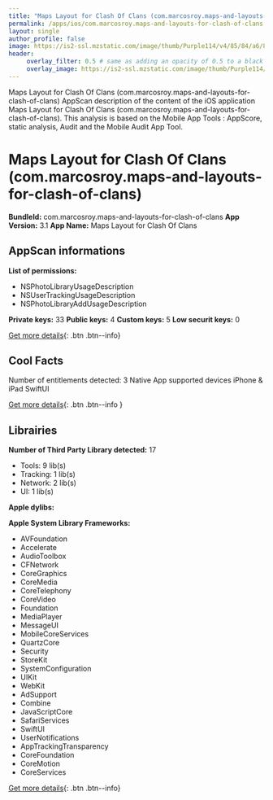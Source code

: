 ```yaml
---
title: "Maps Layout for Clash Of Clans (com.marcosroy.maps-and-layouts-for-clash-of-clans)"
permalink: /apps/ios/com.marcosroy.maps-and-layouts-for-clash-of-clans.html
layout: single
author_profile: false
image: https://is2-ssl.mzstatic.com/image/thumb/Purple114/v4/85/84/a6/8584a6b3-6690-bf7c-1f7b-83e2f9265cb8/AppIcon-1x_U007emarketing-0-7-0-85-220.jpeg/512x512bb.jpg
header: 
     overlay_filter: 0.5 # same as adding an opacity of 0.5 to a black background
     overlay_image: https://is2-ssl.mzstatic.com/image/thumb/Purple114/v4/85/84/a6/8584a6b3-6690-bf7c-1f7b-83e2f9265cb8/AppIcon-1x_U007emarketing-0-7-0-85-220.jpeg/512x512bb.jpg
---
```

Maps Layout for Clash Of Clans (com.marcosroy.maps-and-layouts-for-clash-of-clans) AppScan description of the content of the iOS application Maps Layout for Clash Of Clans (com.marcosroy.maps-and-layouts-for-clash-of-clans). This analysis is based on the Mobile App Tools : AppScore, static analysis, Audit and the Mobile Audit App Tool.

# Maps Layout for Clash Of Clans (com.marcosroy.maps-and-layouts-for-clash-of-clans)

**BundleId:** com.marcosroy.maps-and-layouts-for-clash-of-clans
**App Version:** 3.1
**App Name:** Maps Layout for Clash Of Clans


## AppScan informations 

**List of permissions:** 
- NSPhotoLibraryUsageDescription
- NSUserTrackingUsageDescription
- NSPhotoLibraryAddUsageDescription
  
  
**Private keys:** 33
**Public keys:** 4
**Custom keys:** 5
**Low securit keys:** 0
  
[Get more details](/pricing.html){: .btn .btn--info}

## Cool Facts

Number of entitlements detected: 3
Native App
supported devices iPhone & iPad
SwiftUI
  
[Get more details](/pricing.html){: .btn .btn--info }

## Librairies 
**Number of Third Party Library detected:** 17
- Tools: 9 lib(s)
- Tracking: 1 lib(s)
- Network: 2 lib(s)
- UI: 1 lib(s)


**Apple dylibs:**


**Apple System Library Frameworks:**
- AVFoundation
- Accelerate
- AudioToolbox
- CFNetwork
- CoreGraphics
- CoreMedia
- CoreTelephony
- CoreVideo
- Foundation
- MediaPlayer
- MessageUI
- MobileCoreServices
- QuartzCore
- Security
- StoreKit
- SystemConfiguration
- UIKit
- WebKit
- AdSupport
- Combine
- JavaScriptCore
- SafariServices
- SwiftUI
- UserNotifications
- AppTrackingTransparency
- CoreFoundation
- CoreMotion
- CoreServices


  
[Get more details](/pricing.html){: .btn .btn--info}

